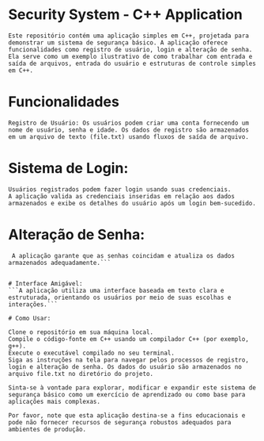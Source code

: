 # Security System - C++ Application


```Este repositório contém uma aplicação simples em C++, projetada para demonstrar um sistema de segurança básico. A aplicação oferece funcionalidades como registro de usuário, login e alteração de senha. Ela serve como um exemplo ilustrativo de como trabalhar com entrada e saída de arquivos, entrada do usuário e estruturas de controle simples em C++.```

# Funcionalidades
```Registro de Usuário: Os usuários podem criar uma conta fornecendo um nome de usuário, senha e idade. Os dados de registro são armazenados em um arquivo de texto (file.txt) usando fluxos de saída de arquivo.```

# Sistema de Login: 
```
Usuários registrados podem fazer login usando suas credenciais. 
A aplicação valida as credenciais inseridas em relação aos dados armazenados e exibe os detalhes do usuário após um login bem-sucedido.
```

# Alteração de Senha: 
```Os usuários podem alterar suas senhas fornecendo a senha antiga e inserindo a nova senha duas vezes para confirmação.
 A aplicação garante que as senhas coincidam e atualiza os dados armazenados adequadamente.```


# Interface Amigável: 
```A aplicação utiliza uma interface baseada em texto clara e estruturada, orientando os usuários por meio de suas escolhas e interações.```

# Como Usar:

Clone o repositório em sua máquina local.
Compile o código-fonte em C++ usando um compilador C++ (por exemplo, g++).
Execute o executável compilado no seu terminal.
Siga as instruções na tela para navegar pelos processos de registro, login e alteração de senha. Os dados do usuário são armazenados no arquivo file.txt no diretório do projeto.

Sinta-se à vontade para explorar, modificar e expandir este sistema de segurança básico como um exercício de aprendizado ou como base para aplicações mais complexas.

Por favor, note que esta aplicação destina-se a fins educacionais e pode não fornecer recursos de segurança robustos adequados para ambientes de produção.